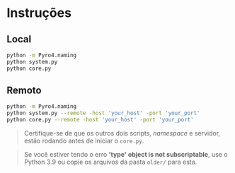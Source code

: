 # Instruções

## Local

```bash
python -m Pyro4.naming
python system.py
python core.py
```

## Remoto

```bash
python -m Pyro4.naming
python system.py --remote -host 'your_host' -port 'your_port'
python core.py --remote -host 'your_host' -port 'your_port'
```

> Certifique-se de que os outros dois scripts, *namespace* e servidor, estão rodando antes de iniciar o `core.py`.

> Se você estiver tendo o erro **'type' object is not subscriptable**, use o Python 3.9 ou copie os arquivos da pasta `older/` para esta.
